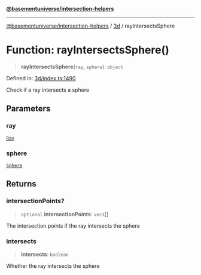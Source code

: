 [**@basementuniverse/intersection-helpers**](../../README.md)

***

[@basementuniverse/intersection-helpers](../../README.md) / [3d](../README.md) / rayIntersectsSphere

# Function: rayIntersectsSphere()

> **rayIntersectsSphere**(`ray`, `sphere`): `object`

Defined in: [3d/index.ts:1490](https://github.com/basementuniverse/intersection-helpers/blob/a748c1cf3d5365b189253eb2878888a254b5c3a1/src/3d/index.ts#L1490)

Check if a ray intersects a sphere

## Parameters

### ray

[`Ray`](../types/type-aliases/Ray.md)

### sphere

[`Sphere`](../types/type-aliases/Sphere.md)

## Returns

### intersectionPoints?

> `optional` **intersectionPoints**: `vec3`[]

The intersection points if the ray intersects the sphere

### intersects

> **intersects**: `boolean`

Whether the ray intersects the sphere
